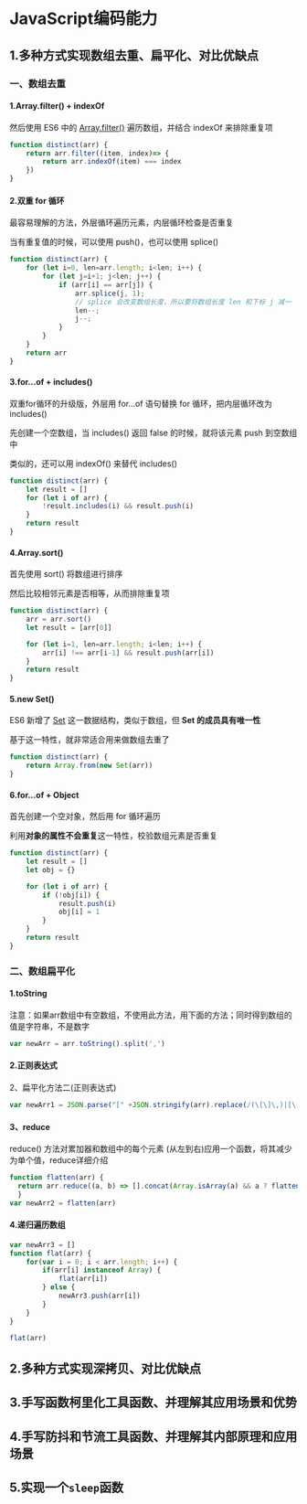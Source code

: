 # JavaScript编码能力

## 1.多种方式实现数组去重、扁平化、对比优缺点

### 一、数组去重

#### 1.Array.filter() + indexOf

然后使用 ES6 中的 [Array.filter()](https://developer.mozilla.org/zh-CN/docs/Web/JavaScript/Reference/Global_Objects/Array/filter) 遍历数组，并结合 indexOf 来排除重复项

```js
function distinct(arr) {
    return arr.filter((item, index)=> {
        return arr.indexOf(item) === index
    })
}
```

#### 2.双重 for 循环

最容易理解的方法，外层循环遍历元素，内层循环检查是否重复

当有重复值的时候，可以使用 push()，也可以使用 splice()

```js
function distinct(arr) {
    for (let i=0, len=arr.length; i<len; i++) {
        for (let j=i+1; j<len; j++) {
            if (arr[i] == arr[j]) {
                arr.splice(j, 1);
                // splice 会改变数组长度，所以要将数组长度 len 和下标 j 减一
                len--;
                j--;
            }
        }
    }
    return arr
}
```

#### 3.for...of + includes()

双重for循环的升级版，外层用 for...of 语句替换 for 循环，把内层循环改为 includes()

先创建一个空数组，当 includes() 返回 false 的时候，就将该元素 push 到空数组中 

类似的，还可以用 indexOf() 来替代 includes()

```js
function distinct(arr) {
    let result = []
    for (let i of arr) {
        !result.includes(i) && result.push(i)
    }
    return result
}
```

#### 4.Array.sort()

首先使用 sort() 将数组进行排序

然后比较相邻元素是否相等，从而排除重复项

```js
function distinct(arr) {
    arr = arr.sort()
    let result = [arr[0]]

    for (let i=1, len=arr.length; i<len; i++) {
        arr[i] !== arr[i-1] && result.push(arr[i])
    }
    return result
}
```

#### 5.new Set()

ES6 新增了 [Set](http://es6.ruanyifeng.com/#docs/set-map) 这一数据结构，类似于数组，但 **Set 的成员具有唯一性**

基于这一特性，就非常适合用来做数组去重了

```js
function distinct(arr) {
    return Array.from(new Set(arr))
}
```

#### 6.for...of + Object

首先创建一个空对象，然后用 for 循环遍历

利用**对象的属性不会重复**这一特性，校验数组元素是否重复

```js
function distinct(arr) {
    let result = []
    let obj = {}

    for (let i of arr) {
        if (!obj[i]) {
            result.push(i)
            obj[i] = 1
        }
    }
    return result
}
```

### 二、数组扁平化

#### 1.toString

注意：如果arr数组中有空数组，不使用此方法，用下面的方法；同时得到数组的值是字符串，不是数字

```js
var newArr = arr.toString().split(',')
```


#### 2.正则表达式

2、扁平化方法二(正则表达式)

```js
var newArr1 = JSON.parse("[" +JSON.stringify(arr).replace(/(\[\]\,)|[\[\]]*/g, "") + "]");
```

#### 3、reduce

reduce() 方法对累加器和数组中的每个元素 (从左到右)应用一个函数，将其减少为单个值，reduce详细介绍

```js
function flatten(arr) {
  return arr.reduce((a, b) => [].concat(Array.isArray(a) && a ? flatten(a) : a, Array.isArray(b) && b ? flatten(b) : b), [])
  }
var newArr2 = flatten(arr)
```

#### 4.递归遍历数组

```js
var newArr3 = []
function flat(arr) {
    for(var i = 0; i < arr.length; i++) {
        if(arr[i] instanceof Array) {
            flat(arr[i])
        } else {
            newArr3.push(arr[i])
        }
    }
}

flat(arr)
```

## 2.多种方式实现深拷贝、对比优缺点

## 3.手写函数柯里化工具函数、并理解其应用场景和优势

## 4.手写防抖和节流工具函数、并理解其内部原理和应用场景

## 5.实现一个`sleep`函数

